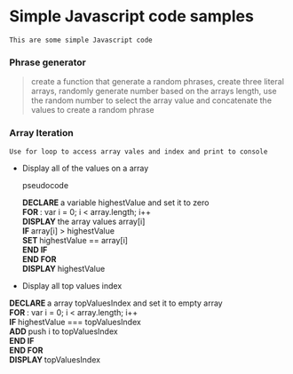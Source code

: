 # Simple Javascript code samples
    This are some simple Javascript code

### Phrase generator
  > create a function that generate a random phrases,
    create three literal arrays,
    randomly generate number based on the arrays length,
    use the random number to select the array value and
    concatenate the values to create a random phrase

### Array Iteration
    Use for loop to access array vales and index and print to console
* Display all of the values on a array

  pseudocode

  <strong> DECLARE </strong> a variable highestValue and set it to zero <br/>
  <strong> FOR </strong> : var i = 0; i < array.length; i++ <br/>
  <strong> DISPLAY </strong> the array values array[i]<br/>
  <strong> IF </strong> array[i] > highestValue <br/>
  <strong> SET </strong> highestValue == array[i]<br/>
  <strong> END IF </strong> <br>
  <strong> END FOR </strong> <br>
  <strong> DISPLAY </strong> highestValue

* Display all top values index

 <strong> DECLARE </strong> a array topValuesIndex and set it to empty array <br/>
 <strong> FOR </strong> : var i = 0; i < array.length; i++ <br/>
 <strong> IF </strong> highestValue === topValuesIndex <br/>
 <strong> ADD </strong> push i to topValuesIndex <br >
 <strong> END IF </strong> <br >
 <strong> END FOR </strong>  <br>
 <strong> DISPLAY </strong> topValuesIndex
